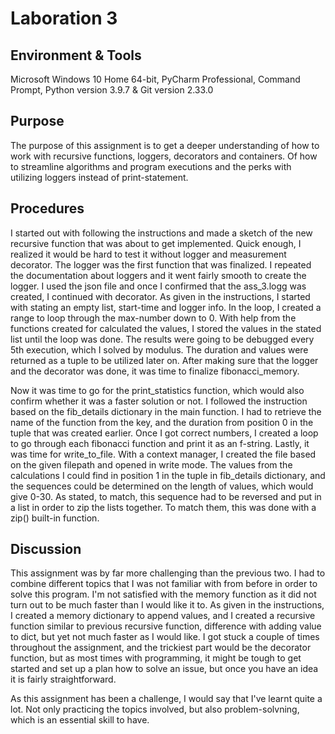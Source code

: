 # Laboration 3

## Environment & Tools
Microsoft Windows 10 Home 64-bit, PyCharm Professional, Command Prompt, Python version 3.9.7 & Git version 2.33.0
## Purpose
The purpose of this assignment is to get a deeper understanding of how to work with recursive functions, loggers, decorators and containers. Of how to streamline algorithms and program executions and the perks with utilizing loggers instead of print-statement. 
## Procedures
I started out with following the instructions and made a sketch of the new recursive function that was about to get implemented. Quick enough, I realized it would be hard to test it without logger and measurement decorator.
The logger was the first function that was finalized. I repeated the documentation about loggers and it went fairly smooth to create the logger. I used the json file and once I confirmed that the ass_3.logg was created, I continued with decorator.
As given in the instructions, I started with stating an empty list, start-time and logger info. In the loop, I created a range to loop through the max-number down to 0. With help from the functions created for calculated the values, I stored the values in the stated list until the loop was done. The results were going to be debugged every 5th execution, which I solved by modulus. The duration and values were returned as a tuple to be utilized later on. 
After making sure that the logger and the decorator was done, it was time to finalize fibonacci_memory. 

Now it was time to go for the print_statistics function, which would also confirm whether it was a faster solution or not. I followed the instruction based on the fib_details dictionary in the main function. I had to retrieve the name of the function from the key, and the duration from position 0 in the tuple that was created earlier. Once I got correct numbers, I created a loop to go through each fibonacci function and print it as an f-string. 
Lastly, it was time for write_to_file. With a context manager, I created the file based on the given filepath and opened in write mode. The values from the calculations I could find in position 1 in the tuple in fib_details dictionary, and the sequences could be determined on the length of values, which would give 0-30. As stated, to match, this sequence had to be reversed and put in a list in order to zip the lists together. To match them, this was done with a zip() built-in function.  

## Discussion
This assignment was by far more challenging than the previous two. I had to combine different topics that I was not familiar with from before in order to solve this program. I'm not satisfied with the memory function as it did not turn out to be much faster than I would like it to. As given in the instructions, I created a memory dictionary to append values, and I created a recursive function similar to previous recursive function, difference with adding value to dict, but yet not much faster as I would like. 
I got stuck a couple of times throughout the assignment, and the trickiest part would be the decorator function, but as most times with programming, it might be tough to get started and set up a plan how to solve an issue, but once you have an idea it is fairly straightforward.

As this assignment has been a challenge, I would say that I've learnt quite a lot. Not only practicing the topics involved, but also problem-solvning, which is an essential skill to have. 

